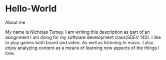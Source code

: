 # Hello-World
About me

My name is Nicholas Tumey. I am writing this description as part of an assignment I am doing for my software development class(SDEV 140).
I like to play games both board and video. As well as listening to music. I also enjoy analyzing content as a means of learning new aspects of the things I love.
